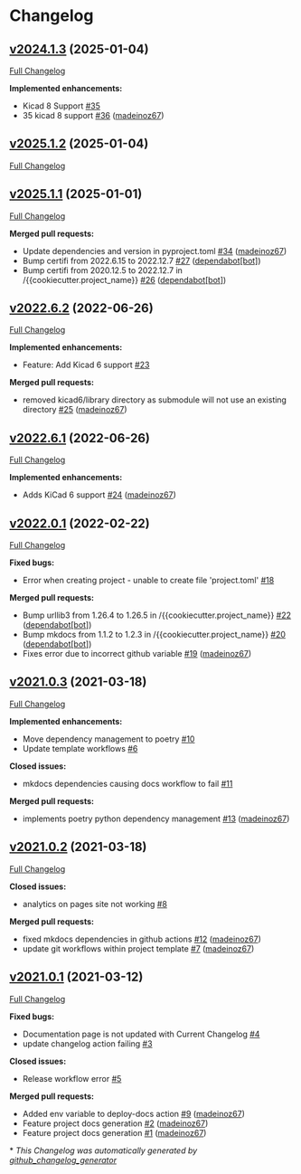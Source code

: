# Changelog

## [v2024.1.3](https://github.com/madeinoz67/cookiecutter-kicad/tree/v2024.1.3) (2025-01-04)

[Full Changelog](https://github.com/madeinoz67/cookiecutter-kicad/compare/v2025.1.2...v2024.1.3)

**Implemented enhancements:**

- Kicad 8 Support [\#35](https://github.com/madeinoz67/cookiecutter-kicad/issues/35)
- 35 kicad 8 support [\#36](https://github.com/madeinoz67/cookiecutter-kicad/pull/36) ([madeinoz67](https://github.com/madeinoz67))

## [v2025.1.2](https://github.com/madeinoz67/cookiecutter-kicad/tree/v2025.1.2) (2025-01-04)

[Full Changelog](https://github.com/madeinoz67/cookiecutter-kicad/compare/v2025.1.1...v2025.1.2)

## [v2025.1.1](https://github.com/madeinoz67/cookiecutter-kicad/tree/v2025.1.1) (2025-01-01)

[Full Changelog](https://github.com/madeinoz67/cookiecutter-kicad/compare/v2022.6.2...v2025.1.1)

**Merged pull requests:**

- Update dependencies and version in pyproject.toml [\#34](https://github.com/madeinoz67/cookiecutter-kicad/pull/34) ([madeinoz67](https://github.com/madeinoz67))
- Bump certifi from 2022.6.15 to 2022.12.7 [\#27](https://github.com/madeinoz67/cookiecutter-kicad/pull/27) ([dependabot[bot]](https://github.com/apps/dependabot))
- Bump certifi from 2020.12.5 to 2022.12.7 in /{{cookiecutter.project\_name}} [\#26](https://github.com/madeinoz67/cookiecutter-kicad/pull/26) ([dependabot[bot]](https://github.com/apps/dependabot))

## [v2022.6.2](https://github.com/madeinoz67/cookiecutter-kicad/tree/v2022.6.2) (2022-06-26)

[Full Changelog](https://github.com/madeinoz67/cookiecutter-kicad/compare/v2022.6.1...v2022.6.2)

**Implemented enhancements:**

- Feature: Add Kicad 6 support [\#23](https://github.com/madeinoz67/cookiecutter-kicad/issues/23)

**Merged pull requests:**

- removed kicad6/library directory as submodule will not use an existing directory [\#25](https://github.com/madeinoz67/cookiecutter-kicad/pull/25) ([madeinoz67](https://github.com/madeinoz67))

## [v2022.6.1](https://github.com/madeinoz67/cookiecutter-kicad/tree/v2022.6.1) (2022-06-26)

[Full Changelog](https://github.com/madeinoz67/cookiecutter-kicad/compare/v2022.0.1...v2022.6.1)

**Implemented enhancements:**

- Adds KiCad 6 support [\#24](https://github.com/madeinoz67/cookiecutter-kicad/pull/24) ([madeinoz67](https://github.com/madeinoz67))

## [v2022.0.1](https://github.com/madeinoz67/cookiecutter-kicad/tree/v2022.0.1) (2022-02-22)

[Full Changelog](https://github.com/madeinoz67/cookiecutter-kicad/compare/v2021.0.3...v2022.0.1)

**Fixed bugs:**

- Error when creating project - unable to create file 'project.toml' [\#18](https://github.com/madeinoz67/cookiecutter-kicad/issues/18)

**Merged pull requests:**

- Bump urllib3 from 1.26.4 to 1.26.5 in /{{cookiecutter.project\_name}} [\#22](https://github.com/madeinoz67/cookiecutter-kicad/pull/22) ([dependabot[bot]](https://github.com/apps/dependabot))
- Bump mkdocs from 1.1.2 to 1.2.3 in /{{cookiecutter.project\_name}} [\#20](https://github.com/madeinoz67/cookiecutter-kicad/pull/20) ([dependabot[bot]](https://github.com/apps/dependabot))
- Fixes error due to incorrect github variable [\#19](https://github.com/madeinoz67/cookiecutter-kicad/pull/19) ([madeinoz67](https://github.com/madeinoz67))

## [v2021.0.3](https://github.com/madeinoz67/cookiecutter-kicad/tree/v2021.0.3) (2021-03-18)

[Full Changelog](https://github.com/madeinoz67/cookiecutter-kicad/compare/v2021.0.2...v2021.0.3)

**Implemented enhancements:**

- Move dependency management to poetry [\#10](https://github.com/madeinoz67/cookiecutter-kicad/issues/10)
- Update template workflows [\#6](https://github.com/madeinoz67/cookiecutter-kicad/issues/6)

**Closed issues:**

- mkdocs dependencies causing docs workflow to fail [\#11](https://github.com/madeinoz67/cookiecutter-kicad/issues/11)

**Merged pull requests:**

- implements poetry python dependency management [\#13](https://github.com/madeinoz67/cookiecutter-kicad/pull/13) ([madeinoz67](https://github.com/madeinoz67))

## [v2021.0.2](https://github.com/madeinoz67/cookiecutter-kicad/tree/v2021.0.2) (2021-03-18)

[Full Changelog](https://github.com/madeinoz67/cookiecutter-kicad/compare/v2021.0.1...v2021.0.2)

**Closed issues:**

- analytics on pages site not working [\#8](https://github.com/madeinoz67/cookiecutter-kicad/issues/8)

**Merged pull requests:**

- fixed mkdocs dependencies in github actions [\#12](https://github.com/madeinoz67/cookiecutter-kicad/pull/12) ([madeinoz67](https://github.com/madeinoz67))
- update git workflows within project template [\#7](https://github.com/madeinoz67/cookiecutter-kicad/pull/7) ([madeinoz67](https://github.com/madeinoz67))

## [v2021.0.1](https://github.com/madeinoz67/cookiecutter-kicad/tree/v2021.0.1) (2021-03-12)

[Full Changelog](https://github.com/madeinoz67/cookiecutter-kicad/compare/357798b0d6802b43069aabfa22602bb10d33fbe5...v2021.0.1)

**Fixed bugs:**

- Documentation page is not updated with Current Changelog [\#4](https://github.com/madeinoz67/cookiecutter-kicad/issues/4)
- update changelog action failing [\#3](https://github.com/madeinoz67/cookiecutter-kicad/issues/3)

**Closed issues:**

- Release workflow error  [\#5](https://github.com/madeinoz67/cookiecutter-kicad/issues/5)

**Merged pull requests:**

- Added env variable to deploy-docs action [\#9](https://github.com/madeinoz67/cookiecutter-kicad/pull/9) ([madeinoz67](https://github.com/madeinoz67))
- Feature project docs generation [\#2](https://github.com/madeinoz67/cookiecutter-kicad/pull/2) ([madeinoz67](https://github.com/madeinoz67))
- Feature project docs generation [\#1](https://github.com/madeinoz67/cookiecutter-kicad/pull/1) ([madeinoz67](https://github.com/madeinoz67))



\* *This Changelog was automatically generated by [github_changelog_generator](https://github.com/github-changelog-generator/github-changelog-generator)*
